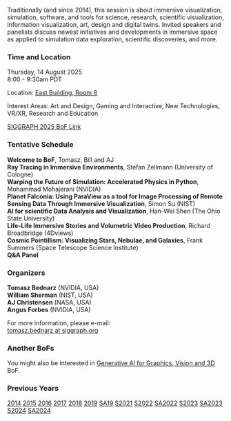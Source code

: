 Traditionally (and since 2014), this session is about immersive visualization, simulation, software, and tools for science, research, scientific visualization, information visualization, art, design and digital twins. Invited speakers and panelists discuss newest initiatives and developments in immersive space as applied to simulation data exploration, scientific discoveries, and more.

### Time and Location

Thursday, 14 August 2025<br />
8:00 - 9:30am PDT<br />

Location: [East Building, Room 8](https://s2025.conference-schedule.org/?post_type=page&p=20&location=rEast-Building-Room-8)

Interest Areas: Art and Design, Gaming and Interactive, New Technologies, VR/XR, Research and Education

[SIGGRAPH 2025 BoF Link](https://s2025.conference-schedule.org/presentation/?id=bof_116&sess=sess232)

### Tentative Schedule
**Welcome to BoF**, Tomasz, Bill and AJ<br />
**Ray Tracing in Immersive Environments**, Stefan Zellmann (University of Cologne)<br />
**Warping the Future of Simulation: Accelerated Physics in Python**, Mohammad Mohajerani (NVIDIA)<br />
**Planet Falconia: Using ParaView as a tool for Image Processing of Remote Sensing Data Through Immersive Visualization**, Simon Su (NIST)<br />
**AI for scientific Data Analysis and Visualization**, Han-Wei Shen (The Ohio State University)<br />
**Life-Life Immersive Stories and Volumetric Video Production**, Richard Broadbridge (4Dviews)<br />
**Cosmic Pointillism: Visualizing Stars, Nebulae, and Galaxies**, Frank Summers (Space Telescope Science Institute)<br />
**Q&A Panel**<br />

### Organizers

**Tomasz Bednarz** (NVIDIA, USA)<br />
**William Sherman** (NIST, USA)<br />
**AJ Christensen** (NASA, USA)<br />
**Angus Forbes** (NVIDIA, USA)<br />

For more information, please e-mail:<br />
[tomasz.bednarz at siggraph.org](mailto:tomasz.bednarz@siggraph.org)

### Another BoFs

You might also be interested in [Generative AI for Graphics, Vision and 3D](https://generative-ai-bof.matters.today) BoF.

### Previous Years

[2014](http://immersive-visualisation.blogspot.com/2014)
[2015](http://immersive-visualisation.blogspot.com/2015/)
[2016](http://immersive-visualisation.blogspot.com/2016)
[2017](/2017.html)
[2018](/2018.html)
[2019](/2019.html)
[SA19](/sa2019.html)
[S2021](/s2021.html)
[S2022](/s2022.html)
[SA2022](/sa2022.html)
[S2023](/s2023.html)
[SA2023](/sa2023.html)
[S2024](/s2024.html)
[SA2024](/sa2024.html)
